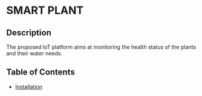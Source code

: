 # SMART PLANT 

## Description
The proposed IoT platform aims at monitoring the health status of the plants and their water needs.

## Table of Contents

* [Installation](#installation)

